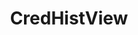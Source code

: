 ---
title: "CredHistView"
description: "NirSoft tool for displaying the password history of Windows credentials stored by the Credential History feature, revealing previous passwords used."
platforms: ["windows"]
categories: ["Windows Forensics", "Credential"]
tags: ["password-history", "credential-forensics", "windows-security", "authentication-history", "credential-analysis"]
url: "https://www.nirsoft.net/utils/credhist_view.html"
documentation: "https://www.nirsoft.net/utils/credhist_view.html"
---